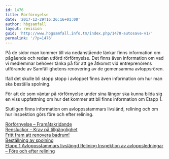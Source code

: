 ```yaml
---
id: 1476
title: Rörförnyelse
date: '2017-12-29T16:26:16+01:00'
author: hbgsamfall
layout: revision
guid: 'http://www.hbgsamfall.info.tm/index.php/1470-autosave-v1/'
permalink: '/?p=1476'
---
```


På de sidor man kommer till via nedanstående länkar finns information om pågående och redan utförd rörförnyelse. Det finns även information om vad vi medlemmar behöver tänka på för att ge åtkomst vid entreprenörens utförande av Samfällighetens renovering av de gemensamma avloppsrören.

Ifall det skulle bli stopp stopp i avloppet finns även information om hur man ska beställa spolning.

För att de som väntar på rörförnyelse under sina längor ska kunna bilda sig en viss uppfattning om hur det kommer att bli finns information om Etapp 1.

Slutligen finns information om avloppsstammars livsländ, relining och om hur inspektion görs före och efter relining.

[Rörförnyelse – Framåtskridande](http://www.hbgsamfall.win/index.php/information-2/rorfornyelse-framatskridande/)  
[Rensluckor – Krav på tillgänglighet](http://www.hbgsamfall.win/index.php/information-2/krav-pa-tillganglighet/)  
[Fritt fram att renovera badrum!](http://www.hbgsamfall.win/index.php/information-2/fritt-fram-att-renovera-badrum/)  
[Beställning av spolning ](http://www.hbgsamfall.win/index.php/information-2/bestallning-av-spolning/)  
[Etapp 1  ](http://www.hbgsamfall.win/index.php/information-2/renovering-av-avloppsroren-etapp-1/)[Avloppsstammars livslängd](http://www.hbgsamfall.win/index.php/information-2/avloppsstammars-livslangd/)[  ](http://www.hbgsamfall.win/index.php/information-2/renovering-av-avloppsroren-etapp-1/)[Relining](http://www.hbgsamfall.win/index.php/information-2/rorrenovering-relining/)[  ](http://www.hbgsamfall.win/index.php/information-2/renovering-av-avloppsroren-etapp-1/)[Inspektion av avloppsledningar – Före och efter relining](http://www.hbgsamfall.win/index.php/information-2/inspektion-av-avloppsledningar-fore-och-efter-relining/)[  ](http://www.hbgsamfall.win/index.php/information-2/renovering-av-avloppsroren-etapp-1/)